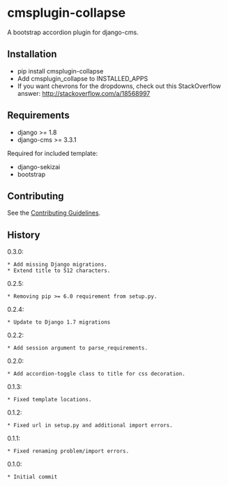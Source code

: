 cmsplugin-collapse
===================

A bootstrap accordion plugin for django-cms.

Installation
------------

* pip install cmsplugin-collapse
* Add cmsplugin_collapse to INSTALLED_APPS
* If you want chevrons for the dropdowns, check out this StackOverflow answer:
  http://stackoverflow.com/a/18568997


Requirements
------------

* django >= 1.8
* django-cms >= 3.3.1

Required for included template:
* django-sekizai
* bootstrap

Contributing
------------

See the [Contributing Guidelines](CONTRIBUTING.md).

History
-------

0.3.0:

    * Add missing Django migrations.
    * Extend title to 512 characters.

0.2.5:

    * Removing pip >= 6.0 requirement from setup.py.

0.2.4:

    * Update to Django 1.7 migrations

0.2.2:

    * Add session argument to parse_requirements.

0.2.0:

    * Add accordion-toggle class to title for css decoration.

0.1.3:

    * Fixed template locations.

0.1.2:

    * Fixed url in setup.py and additional import errors.

0.1.1:

    * Fixed renaming problem/import errors.

0.1.0:

    * Initial commit
